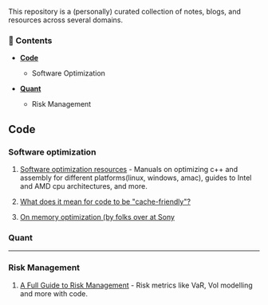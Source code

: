 
This repository is a (personally) curated collection of notes, blogs, and resources across several domains.

### 🧠 Contents

- [**Code**](##code)
  - Software Optimization
    
- [**Quant**](##Quant)
  - Risk Management



## Code 

### Software optimization
1. [Software optimization resources](https://www.agner.org/optimize/) - Manuals on optimizing c++ and assembly for different platforms(linux, windows, amac), guides to Intel and AMD cpu architectures, and more.

2. [What does it mean for code to be "cache-friendly"?](https://stackoverflow.com/questions/16699247/what-does-it-mean-for-code-to-be-cache-friendly)

3. [On memory optimization (by folks over at Sony](https://web.archive.org/web/20160422113037/http://www.research.scea.com/research/pdfs/GDC2003_Memory_Optimization_18Mar03.pdf)


### Quant
---
### Risk Management
1. [A Full Guide to Risk Management](https://www.vertoxquant.com/p/a-full-guide-to-risk-management) - Risk metrics like VaR, Vol modelling and more with code.

